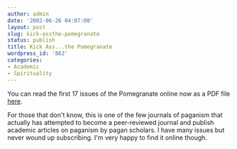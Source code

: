 ```yaml
---
author: admin
date: '2002-06-26 04:07:00'
layout: post
slug: kick-assthe-pomegranate
status: publish
title: Kick Ass...the Pomegranate
wordpress_id: '862'
categories:
- Academic
- Spirituality
---
```

You can read the first 17 issues of the Pomegranate online now as a PDF file <a href="http://www.uscolo.edu/natrel/pom/backissues.html">here</a>.

For those that don't know, this is one of the few journals of paganism that actually has attempted to become a peer-reviewed journal and publish academic articles on paganism by pagan scholars. I have many issues but never wound up subscribing. I'm very happy to find it online though.
